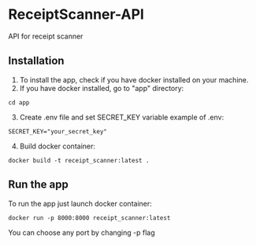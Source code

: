 # ReceiptScanner-API
API for receipt scanner

## Installation
1. To install the app, check if you have docker installed on your machine.
2. If you have docker installed, go to "app" directory:
```
cd app
```
3. Create .env file and set SECRET_KEY variable
example of .env:
```
SECRET_KEY="your_secret_key"
```
4. Build docker container: 
``` 
docker build -t receipt_scanner:latest . 
```

## Run the app
To run the app just launch docker container:
```
docker run -p 8000:8000 receipt_scanner:latest
```
You can choose any port by changing -p flag
